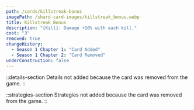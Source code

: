 ```yaml
---
path: /cards/killstreak-bonus
imagePath: /shard-card-images/killstreak_bonus.webp
title: Killstreak Bonus
description: "[Kill]: Damage +10% with each kill."
cost: "3"
removed: true
changeHistory:
  - Season 1 Chapter 1: "Card Added"
  - Season 1 Chapter 2: "Card Removed"
underConstruction: false
---
```


::details-section
Details not added because the card was removed from the game.
::

::strategies-section
Strategies not added because the card was removed from the game.
::
